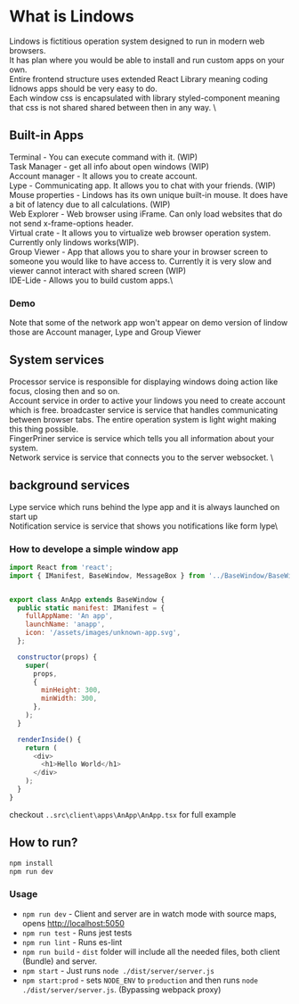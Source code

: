 # What is Lindows
Lindows is fictitious operation system designed to run in modern web browsers.\
It has plan where you would be able to install and run custom apps on your own.\
Entire frontend structure uses extended React Library meaning coding lidnows apps should be very easy to do.\
Each window css is encapsulated with library styled-component meaning that css is not shared shared between then in any way. \
 
## Built-in Apps
Terminal - You can execute command with it. (WIP)\
Task Manager - get all info about open windows (WIP)\
Account manager - It allows you to create account.\
Lype - Communicating app. It allows you to chat with your friends. (WIP)\
Mouse properties - Lindows has its own unique built-in mouse. It does have a bit of latency due to all calculations. (WIP)\
Web Explorer - Web browser using iFrame. Can only load websites that do not send x-frame-options header. \
Virtual crate - It allows you to virtualize web browser operation system. Currently only lindows works(WIP).\
Group Viewer - App that allows you to share your in browser screen to someone you would like to have access to. Currently it is very slow and viewer cannot interact with shared screen (WIP)\
IDE-Lide - Allows you to build custom apps.\
### Demo
Note that some of the network app won't appear on demo version of lindow those are Account manager, Lype and Group Viewer

## System services
Processor service is responsible for displaying windows doing action like focus, closing then and so on.\
Account service in order to active your lindows you need to create account which is free.
broadcaster service is service that handles communicating between browser tabs. The entire operation system is light wight making this thing possible.\
FingerPriner service is service which tells you all information about your system.\
Network service is service that connects you to the server websocket. \

## background services
Lype service which runs behind the lype app and it is always launched on start up\
Notification service is service that shows you notifications like form lype\

### How to develope a simple window app
```js
import React from 'react';
import { IManifest, BaseWindow, MessageBox } from '../BaseWindow/BaseWindow';


export class AnApp extends BaseWindow {
  public static manifest: IManifest = {
    fullAppName: 'An app',
    launchName: 'anapp',
    icon: '/assets/images/unknown-app.svg',
  };

  constructor(props) {
    super(
      props,
      {
        minHeight: 300,
        minWidth: 300,
      },
    );
  }

  renderInside() {
    return (
      <div>
        <h1>Hello World</h1>
      </div>
    );
  }
}
```

checkout `..src\client\apps\AnApp\AnApp.tsx` for full example

## How to run?

```bash
npm install
npm run dev
```

### Usage

- `npm run dev` - Client and server are in watch mode with source maps, opens [http://localhost:5050](http://localhost:5050)
- `npm run test` - Runs jest tests
- `npm run lint` - Runs es-lint
- `npm run build` - `dist` folder will include all the needed files, both client (Bundle) and server.
- `npm start` - Just runs `node ./dist/server/server.js`
- `npm start:prod` - sets `NODE_ENV` to `production` and then runs `node ./dist/server/server.js`. (Bypassing webpack proxy)
